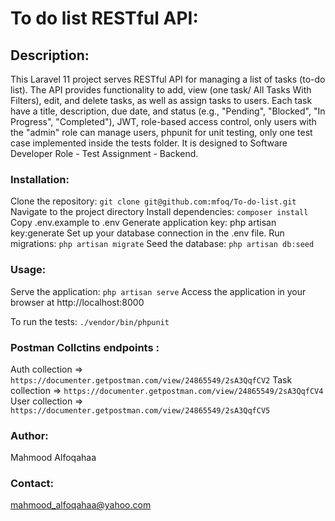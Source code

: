 # To do list RESTful API:

## Description:

This Laravel 11 project serves RESTful API for managing a list of tasks (to-do list). The API provides functionality to add, view (one task/ All Tasks With Filters), edit, and delete tasks, as well as assign tasks to users. Each task have a title, description, due date, and status (e.g.,
"Pending", "Blocked", "In Progress", "Completed"), JWT, role-based access control, only users with the "admin" role can manage users, phpunit for unit testing, only one test case implemented inside the tests folder. It is designed to Software Developer Role - Test Assignment -
Backend.

### Installation:

Clone the repository: `git clone git@github.com:mfoq/To-do-list.git`
Navigate to the project directory
Install dependencies: `composer install`
Copy .env.example to .env
Generate application key: php artisan key:generate
Set up your database connection in the .env file.
Run migrations: `php artisan migrate`
Seed the database: `php artisan db:seed`

### Usage:

Serve the application: `php artisan serve`
Access the application in your browser at http://localhost:8000

To run the tests:
`./vendor/bin/phpunit`

### Postman Collctins endpoints :
Auth collection => `https://documenter.getpostman.com/view/24865549/2sA3QqfCV2` 
Task collection => `https://documenter.getpostman.com/view/24865549/2sA3QqfCV4` 
User collection => `https://documenter.getpostman.com/view/24865549/2sA3QqfCV5` 

### Author:

Mahmood Alfoqahaa

### Contact:

mahmood_alfoqahaa@yahoo.com
